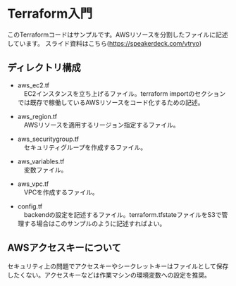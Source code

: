 # Terraform入門

このTerraformコードはサンプルです。AWSリソースを分割したファイルに記述しています。
スライド資料はこちら(https://speakerdeck.com/vtryo)

## ディレクトリ構成
* aws_ec2.tf <br>
　EC2インスタンスを立ち上げるファイル。terraform importのセクションでは既存で稼働しているAWSリソースをコード化するための記述。

* aws_region.tf <br>
　AWSリソースを適用するリージョン指定するファイル。

* aws_securitygroup.tf <br>
　セキュリティグループを作成するファイル。

* aws_variables.tf <br>
　変数ファイル。

* aws_vpc.tf <br>
　VPCを作成するファイル。

* config.tf <br>
　backendの設定を記述するファイル。terraform.tfstateファイルをS3で管理する場合はこのサンプルのように記述すればよい。

## AWSアクセスキーについて
セキュリティ上の問題でアクセスキーやシークレットキーはファイルとして保存したくない。アクセスキーなどは作業マシンの環境変数への設定を推奨。

　

